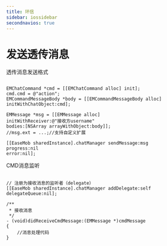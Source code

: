 ```yaml
---
title: 环信
sidebar: iossidebar
secondnavios: true
---
```


# 发送透传消息


透传消息发送格式

<pre class="hll"><code class="language-objective_c">
EMChatCommand *cmd = [[EMChatCommand alloc] init];
cmd.cmd = @"action";
EMCommandMessageBody *body = [[EMCommandMessageBody alloc] initWithChatObject:cmd];

EMMessage *msg = [[EMMessage alloc]
initWithReceiver:@"接收方username"
bodies:[NSArray arrayWithObject:body]];
//msg.ext = ...;//支持自定义扩展

[[EaseMob sharedInstance].chatManager sendMessage:msg
progress:nil
error:nil];
</code></pre>

CMD消息监听

<pre class="hll"><code class="language-java">
// 注册为接收消息的监听者（delegate）
[[EaseMob sharedInstance].chatManager addDelegate:self delegateQueue:nil];
	
/**
 * 接收消息
 */
- (void)didReceiveCmdMessage:(EMMessage *)cmdMessage
{
    //消息处理代码
}
	
</code></pre>



